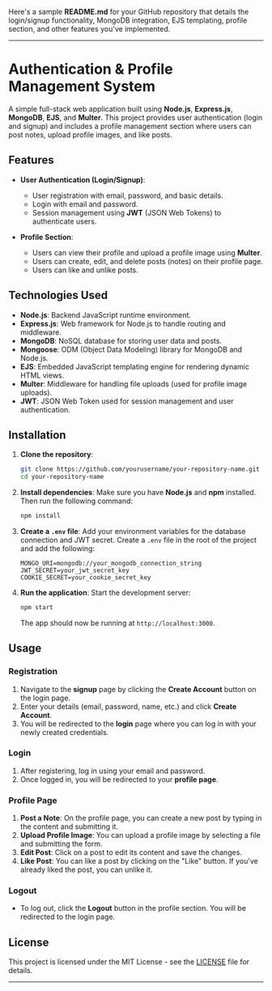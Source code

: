 Here's a sample **README.md** for your GitHub repository that details the login/signup functionality, MongoDB integration, EJS templating, profile section, and other features you've implemented.

---

# Authentication & Profile Management System

A simple full-stack web application built using **Node.js**, **Express.js**, **MongoDB**, **EJS**, and **Multer**. This project provides user authentication (login and signup) and includes a profile management section where users can post notes, upload profile images, and like posts.

## Features

- **User Authentication (Login/Signup)**: 
  - User registration with email, password, and basic details.
  - Login with email and password.
  - Session management using **JWT** (JSON Web Tokens) to authenticate users.
  
- **Profile Section**:
  - Users can view their profile and upload a profile image using **Multer**.
  - Users can create, edit, and delete posts (notes) on their profile page.
  - Users can like and unlike posts.

## Technologies Used

- **Node.js**: Backend JavaScript runtime environment.
- **Express.js**: Web framework for Node.js to handle routing and middleware.
- **MongoDB**: NoSQL database for storing user data and posts.
- **Mongoose**: ODM (Object Data Modeling) library for MongoDB and Node.js.
- **EJS**: Embedded JavaScript templating engine for rendering dynamic HTML views.
- **Multer**: Middleware for handling file uploads (used for profile image uploads).
- **JWT**: JSON Web Token used for session management and user authentication.

## Installation

1. **Clone the repository**:
   ```bash
   git clone https://github.com/yourusername/your-repository-name.git
   cd your-repository-name
   ```

2. **Install dependencies**:
   Make sure you have **Node.js** and **npm** installed. Then run the following command:
   ```bash
   npm install
   ```

3. **Create a `.env` file**:
   Add your environment variables for the database connection and JWT secret. Create a `.env` file in the root of the project and add the following:
   ```env
   MONGO_URI=mongodb://your_mongodb_connection_string
   JWT_SECRET=your_jwt_secret_key
   COOKIE_SECRET=your_cookie_secret_key
   ```

4. **Run the application**:
   Start the development server:
   ```bash
   npm start
   ```

   The app should now be running at `http://localhost:3000`.

## Usage

### Registration

1. Navigate to the **signup** page by clicking the **Create Account** button on the login page.
2. Enter your details (email, password, name, etc.) and click **Create Account**.
3. You will be redirected to the **login** page where you can log in with your newly created credentials.

### Login

1. After registering, log in using your email and password.
2. Once logged in, you will be redirected to your **profile page**.

### Profile Page

1. **Post a Note**: On the profile page, you can create a new post by typing in the content and submitting it.
2. **Upload Profile Image**: You can upload a profile image by selecting a file and submitting the form.
3. **Edit Post**: Click on a post to edit its content and save the changes.
4. **Like Post**: You can like a post by clicking on the "Like" button. If you've already liked the post, you can unlike it.

### Logout

- To log out, click the **Logout** button in the profile section. You will be redirected to the login page.





## License

This project is licensed under the MIT License - see the [LICENSE](LICENSE) file for details.

---

